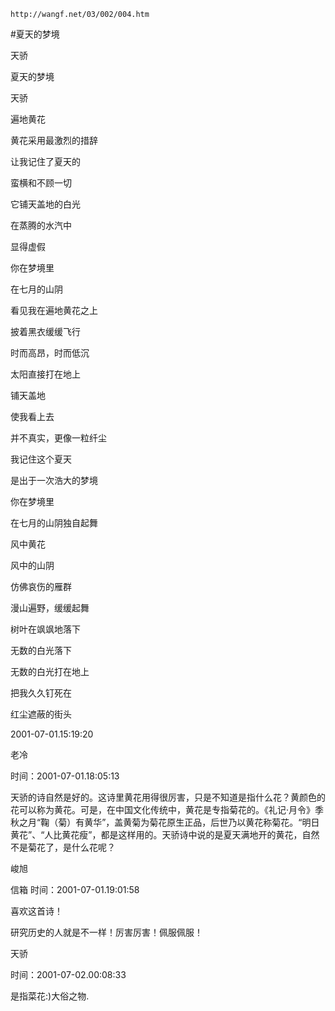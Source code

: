 `http://wangf.net/03/002/004.htm`

#夏天的梦境 

天骄

 夏天的梦境 


天骄 


遍地黄花 

黄花采用最激烈的措辞 

让我记住了夏天的 

蛮横和不顾一切 

它铺天盖地的白光 

在蒸腾的水汽中 

显得虚假 


你在梦境里 

在七月的山阴 

看见我在遍地黄花之上 

披着黑衣缓缓飞行 

时而高昂，时而低沉 

太阳直接打在地上 

铺天盖地 

使我看上去 

并不真实，更像一粒纤尘 


我记住这个夏天 

是出于一次浩大的梦境 

你在梦境里 

在七月的山阴独自起舞 

风中黄花 

风中的山阴 

仿佛哀伤的雁群 

漫山遍野，缓缓起舞 


树叶在飒飒地落下 

无数的白光落下 

无数的白光打在地上 

把我久久钉死在 

红尘遮蔽的街头 

2001-07-01.15:19:20 

老冷

时间：2001-07-01.18:05:13 

天骄的诗自然是好的。这诗里黄花用得很厉害，只是不知道是指什么花？黄颜色的花可以称为黄花。可是，在中国文化传统中，黄花是专指菊花的。《礼记·月令》季秋之月“鞠（菊）有黄华”，盖黄菊为菊花原生正品，后世乃以黄花称菊花。“明日黄花”、“人比黄花瘦”，都是这样用的。天骄诗中说的是夏天满地开的黄花，自然不是菊花了，是什么花呢？ 

峻旭

信箱 时间：2001-07-01.19:01:58 

喜欢这首诗！ 

研究历史的人就是不一样！厉害厉害！佩服佩服！

天骄

时间：2001-07-02.00:08:33 

是指菜花:)大俗之物.